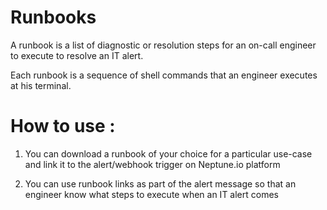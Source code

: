 Runbooks
========

A runbook is a list of diagnostic or resolution steps for an on-call engineer to execute to resolve an IT alert.

Each runbook is a sequence of shell commands that an engineer executes at his terminal. 

# How to use : 

1) You can download a runbook of your choice for a particular use-case and link it to the alert/webhook trigger on Neptune.io platform

2) You can use runbook links as part of the alert message so that an engineer know what steps to execute when an IT alert comes
